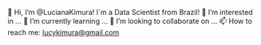 👋 Hi, I’m @LucianaKimura! I´m a Data Scientist from Brazil! 
👀 I’m interested in ...
🌱 I’m currently learning ...
💞️ I’m looking to collaborate on ...
📫 How to reach me: lucykimura@gmail.com
